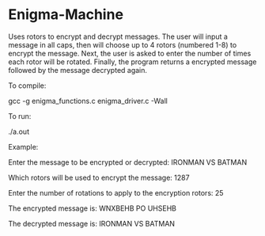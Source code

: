 # Enigma-Machine
Uses rotors to encrypt and decrypt messages. The user will input a message in all caps, then will choose up to 4 rotors (numbered 1-8) to encrypt the message. Next, the user is asked to enter the number of times each rotor will be rotated. Finally, the program returns a encrypted message followed by the message decrypted again.

To compile:

gcc -g enigma_functions.c enigma_driver.c -Wall

To run:

./a.out

Example:

Enter the message to be encrypted or decrypted: IRONMAN VS BATMAN

Which rotors will be used to encrypt the message: 1287

Enter the number of rotations to apply to the encryption rotors: 25

The encrypted message is: WNXBEHB PO UHSEHB

The decrypted message is: IRONMAN VS BATMAN
